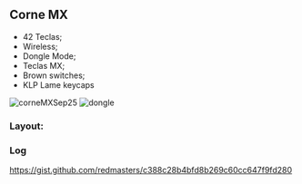 ## Corne MX
- 42 Teclas;
- Wireless;
- Dongle Mode;
- Teclas MX;
- Brown switches;
-  KLP Lame keycaps

![corneMXSep25](https://github.com/user-attachments/assets/7398610f-8dae-4a55-93a2-0f7db8255be1)
![dongle](https://github.com/user-attachments/assets/d0380472-0ed7-4239-918c-ba612be7c63c)

### Layout:

### Log
https://gist.github.com/redmasters/c388c28b4bfd8b269c60cc647f9fd280

